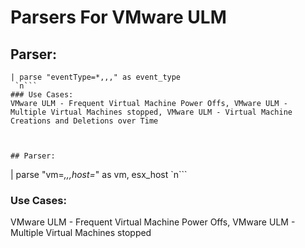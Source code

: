 # Parsers For VMware ULM

## Parser:
```
| parse "eventType=*,,," as event_type 
 `n```
### Use Cases:
VMware ULM - Frequent Virtual Machine Power Offs, VMware ULM - Multiple Virtual Machines stopped, VMware ULM - Virtual Machine Creations and Deletions over Time



## Parser:
```
| parse "vm=*,,,host=*" as vm, esx_host 
 `n```
### Use Cases:
VMware ULM - Frequent Virtual Machine Power Offs, VMware ULM - Multiple Virtual Machines stopped


